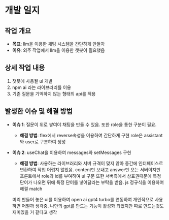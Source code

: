 # 개발 일지

## 작업 개요

- **목표**: llm을 이용한 채팅 시스템을 간단하게 만들자
- **이유**: 외주 작업에서 llm을 이용한 챗봇이 필요했음

## 상세 작업 내용

1. 챗봇에 사용될 ui 개발
2. npm ai 라는 라이브러리를 이용
3. 기존 질문을 기억하지 않는 형태의 api를 적용

## 발생한 이슈 및 해결 방법

- **이슈 1**: 질문이 위로 쌓여야 채팅을 만들 수 있음. 또한 role을 통한 구분이 필요.

  - **해결 방법**: flex에서 reverse속성을 이용하여 간단하게 구현
    role은 assistant와 user로 구분하여 생성

- **이슈 2**: useChat을 이용하여 messages와 setMessages 구현

  - **해결 방법**: 사용하는 라이브러리와 서버 규격이 맞지 않아 중간에 인터페이스르 변환하여 작업 어렵지 않았음.
    content만 보내고 answer만 오는 서버이지만 프론트에서 role과 id를 부여하여 ui 구분
    또한 서버측에서 상표권때문에 특정 단어가 나오면 뒤에 특정 단어를 넣어달라는 부탁을 받음. js 정규식을 이용하여 해결 match

  미리 만들어 놓은 ui를 이용하여 open ai gpt4 turbo를 연동하여 개인적으로 사용하면 어떨까 생각중. 나만의 gpt를 만드는 기능이 활성화 되었지만 따로 만드는것도 재미있을 거 같다고 생각
